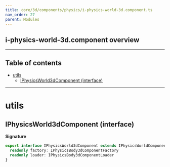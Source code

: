 ```yaml
---
title: core/3d/components/physics/i-physics-world-3d.component.ts
nav_order: 27
parent: Modules
---
```


## i-physics-world-3d.component overview

---

<h2 class="text-delta">Table of contents</h2>

- [utils](#utils)
  - [IPhysicsWorld3dComponent (interface)](#iphysicsworld3dcomponent-interface)

---

# utils

## IPhysicsWorld3dComponent (interface)

**Signature**

```ts
export interface IPhysicsWorld3dComponent extends IPhysicsWorldComponent<Point3, Point4> {
  readonly factory: IPhysicsBody3dComponentFactory
  readonly loader: IPhysicsBody3dComponentLoader
}
```
